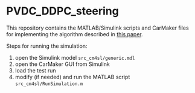 # PVDC_DDPC_steering

This repository contains the MATLAB/Simulink scripts and CarMaker files for implementing the algorithm described in [this paper](https://ieeexplore.ieee.org/document/10308482).

Steps for running the simulation:
1. open the Simulink model `src_cm4sl/generic.mdl`
2. open the CarMaker GUI from Simulink
3. load the test run
4. modify (if needed) and run the MATLAB script `src_cm4sl/RunSimulation.m`